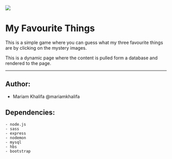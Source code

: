 <img src="images/favicon.png">

# My Favourite Things

This is a simple game where you can guess what my three favourite things are by clicking on the mystery images.

This is a dynamic page where the content is pulled form a database and rendered to the page. 
<hr>

## Author:

* Mariam Khalifa @mariamkhalifa

## Dependencies: 

```
- node.js
- sass
- express
- nodemon
- mysql
- hbs
- bootstrap